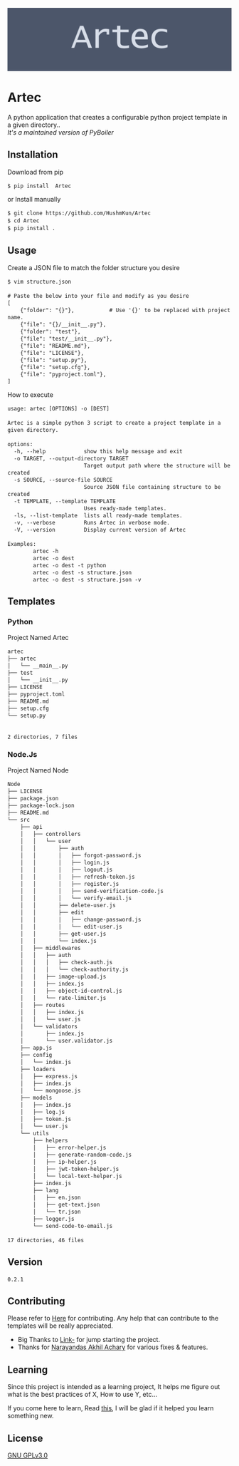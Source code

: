 ![Logo](img/Artec.png)
# Artec
A python application that creates a configurable python project template in a given directory..<br>
_It's a maintained version of PyBoiler_

## Installation

Download from pip 

```bash
$ pip install  Artec
```

or Install manually
```bash
$ git clone https://github.com/HushmKun/Artec
$ cd Artec
$ pip install . 
```
## Usage
Create a JSON file to match the folder structure you desire
```
$ vim structure.json 
    
# Paste the below into your file and modify as you desire
[
    {"folder": "{}"},           # Use '{}' to be replaced with project name.
    {"file": "{}/__init__.py"},
    {"folder": "test"},
    {"file": "test/__init__.py"},
    {"file": "README.md"},
    {"file": "LICENSE"},
    {"file": "setup.py"},
    {"file": "setup.cfg"},
    {"file": "pyproject.toml"},
]
```
 How to execute
```
usage: artec [OPTIONS] -o [DEST] 

Artec is a simple python 3 script to create a project template in a given directory.

options:
  -h, --help            show this help message and exit
  -o TARGET, --output-directory TARGET
                        Target output path where the structure will be created
  -s SOURCE, --source-file SOURCE
                        Source JSON file containing structure to be created
  -t TEMPLATE, --template TEMPLATE
                        Uses ready-made templates.
  -ls, --list-template  lists all ready-made templates.
  -v, --verbose         Runs Artec in verbose mode.
  -V, --version         Display current version of Artec

Examples:
        artec -h
        artec -o dest
        artec -o dest -t python
        artec -o dest -s structure.json
        artec -o dest -s structure.json -v
```

## Templates
### Python 
Project Named Artec 
```
artec
├── artec
│   └── __main__.py
├── test
│   └── __init__.py
├── LICENSE
├── pyproject.toml
├── README.md
├── setup.cfg
└── setup.py
 

2 directories, 7 files
```
### Node.Js 
Project Named Node 
```
Node
├── LICENSE
├── package.json
├── package-lock.json
├── README.md
└── src
    ├── api
    │   ├── controllers
    │   │   └── user
    │   │       ├── auth
    │   │       │   ├── forgot-password.js
    │   │       │   ├── login.js
    │   │       │   ├── logout.js
    │   │       │   ├── refresh-token.js
    │   │       │   ├── register.js
    │   │       │   ├── send-verification-code.js
    │   │       │   └── verify-email.js
    │   │       ├── delete-user.js
    │   │       ├── edit
    │   │       │   ├── change-password.js
    │   │       │   └── edit-user.js
    │   │       ├── get-user.js
    │   │       └── index.js
    │   ├── middlewares
    │   │   ├── auth
    │   │   │   ├── check-auth.js
    │   │   │   └── check-authority.js
    │   │   ├── image-upload.js
    │   │   ├── index.js
    │   │   ├── object-id-control.js
    │   │   └── rate-limiter.js
    │   ├── routes
    │   │   ├── index.js
    │   │   └── user.js
    │   └── validators
    │       ├── index.js
    │       └── user.validator.js
    ├── app.js
    ├── config
    │   └── index.js
    ├── loaders
    │   ├── express.js
    │   ├── index.js
    │   └── mongoose.js
    ├── models
    │   ├── index.js
    │   ├── log.js
    │   ├── token.js
    │   └── user.js
    └── utils
        ├── helpers
        │   ├── error-helper.js
        │   ├── generate-random-code.js
        │   ├── ip-helper.js
        │   ├── jwt-token-helper.js
        │   └── local-text-helper.js
        ├── index.js
        ├── lang
        │   ├── en.json
        │   ├── get-text.json
        │   └── tr.json
        ├── logger.js
        └── send-code-to-email.js

17 directories, 46 files
```
## Version

    0.2.1

## Contributing
Please refer to [Here](CONTRIBUTING.md) for contributing.
Any help that can contribute to the templates will be really appreciated.

* Big Thanks to [Link-](https://github.com/Link-) for jump starting the project.
* Thanks for [Narayandas Akhil Achary](https://github.com/0018akhil) for various fixes & features.

## Learning
Since this project is intended as a learning project, It helps me figure out what is the best practices of X, How to use Y, etc...

If you come here to learn, Read [this](LEARN.md), I will be glad if it helped you learn something new. 
## License

[GNU GPLv3.0](https://choosealicense.com/licenses/gpl-3.0/)
